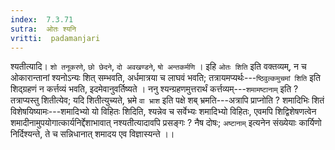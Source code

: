 ```yaml
---
index:  7.3.71
sutra:  ओतः श्यनि
vritti:  padamanjari
---
```


श्यतीत्यादि। `शो तनूकरणे`, `छो छेदने`, `दो अवखण्डने`, `षो अन्तकर्मणि` ।
इहि `ओतः शिति` इति वक्तव्यम्, न च ओकारान्तानां श्यनोऽन्यः शित् सम्भवति, अर्धमात्रया च लाघवं भवति; तत्रायमप्यर्थः---`ष्ठिवुल्कमुचमां शिति` इति शिद्ग्रहणं न कर्त्तव्यं भवति, इदमेवानुवर्तिष्यते । ननु श्यन्ग्रहणमुत्तरार्थं कर्त्तव्यम्---`शमामष्टानाम्` इति ? तत्राप्यस्तु शितीत्येव; यदि शितीत्युच्यते, भ्रमे `वा भ्राश` इति पक्षे शब् भ्रमति---अत्रापि प्राप्नोति ? शमादिभिः शितं विशेषयिष्यामः---शमादिभ्यो यो विहितः शिदिति, श्यन्नेव च सर्वेभ्यः शमादिभ्यो विहितः, एवमपि शिद्विशेषणत्वेन शमादीनामुपयोगात्कार्यनिर्द्देशाभावात् नश्यतीत्यादावपि प्रसङ्गः ? नैष दोषः; `अष्टानाम्` इत्यनेन संख्येयाः कार्यिणो निर्दिश्यन्ते, ते च सन्निधानात् शमादय एव विज्ञास्यन्ते ।।
